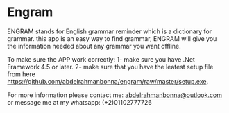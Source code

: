 # Engram
ENGRAM stands for English grammar reminder which is a dictionary for grammar.
this app is an easy way to find grammar, ENGRAM will give you the information needed about any  grammar you  want offline.

To make sure the APP work  correctly:
1- make sure you have .Net Framework 4.5 or later.
2- make sure that you have the leatest setup file from here https://github.com/abdelrahmanbonna/engram/raw/master/setup.exe.


For more information please contact me:
abdelrahmanbonna@outlook.com
or message me at my whatsapp:
(+2)01102777726

